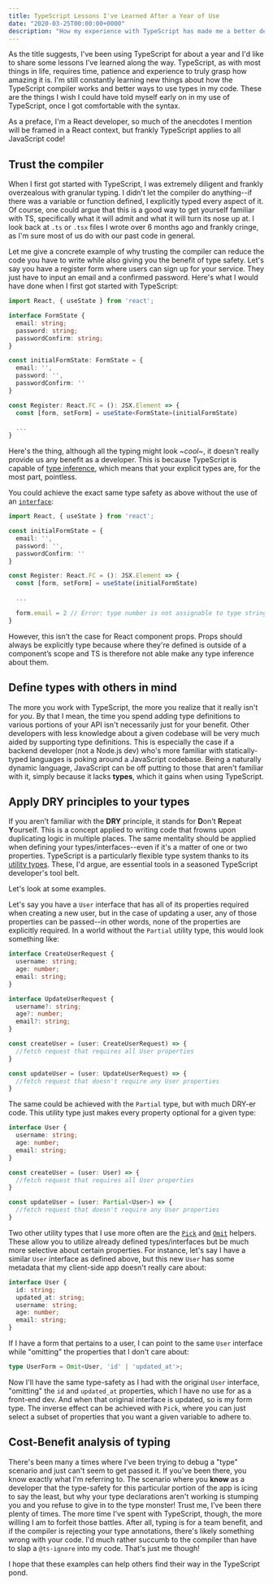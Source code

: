 ```yaml
---
title: TypeScript Lessons I've Learned After a Year of Use
date: "2020-03-25T00:00:00+0000"
description: "How my experience with TypeScript has made me a better developer"
---
```


As the title suggests, I've been using TypeScript for about a year and I'd like to share some lessons I've learned along the way. TypeScript, as with most things in life,
requires time, patience and experience to truly grasp how amazing it is. I'm still constantly learning new things about how the TypeScript compiler works and better ways
to use types in my code. These are the things I wish I could have told myself early on in my use of TypeScript, once I got comfortable with the syntax.

As a preface, I'm a React developer, so much of the anecdotes I mention will be framed in a React context, but frankly TypeScript applies to all JavaScript code!

## Trust the compiler

When I first got started with TypeScript, I was extremely diligent and frankly overzealous with granular typing. I didn't let the compiler do anything--if there was a variable
or function defined, I explicitly typed every aspect of it. Of course, one could argue that this is a good way to get yourself familiar with TS, specifically what it will admit
and what it will turn its nose up at. I look back at `.ts` or `.tsx` files I wrote over 6 months ago and frankly cringe, as I'm sure most of us do with our past code in general.

Let me give a concrete example of why trusting the compiler can reduce the code you have to write while also giving you the benefit of type safety. Let's say you have a register
form where users can sign up for your service. They just have to input an email and a confirmed password. Here's what I would have done when I first got started with TypeScript:
```typescript
import React, { useState } from 'react';

interface FormState {
  email: string;
  password: string;
  passwordConfirm: string;
}

const initialFormState: FormState = {
  email: '',
  password: '',
  passwordConfirm: ''
}

const Register: React.FC = (): JSX.Element => {
  const [form, setForm] = useState<FormState>(initialFormState)
  
  ...
}
```

Here's the thing, although all the typing might look ~_cool_~, it doesn't really provide us any benefit as a developer. This is because
TypeScript is capable of [type inference](https://www.typescriptlang.org/docs/handbook/type-inference.html), which means that your explicit
types are, for the most part, pointless.

You could achieve the exact same type safety as above without the use of an [`interface`](https://www.typescriptlang.org/docs/handbook/interfaces.html):
```typescript
import React, { useState } from 'react';

const initialFormState = {
  email: '',
  password: '',
  passwordConfirm: ''
}

const Register: React.FC = (): JSX.Element => {
  const [form, setForm] = useState(initialFormState)
  
  ...

  form.email = 2 // Error: type number is not assignable to type string (paraphrased error)
}
```
However, this isn’t the case for React component props. Props should always be explicitly type because where they're defined is outside of a 
component’s scope and TS is therefore not able make any type inference about them.

## Define types with others in mind

The more you work with TypeScript, the more you realize that it really isn't for _you_. By that I mean, the time you spend adding type definitions
to various portions of your API isn't necessarily just for your benefit. Other developers with less knowledge about a given codebase will be very much aided by
supporting type definitions. This is especially the case if a backend developer (not a Node.js dev) who's more familiar with statically-typed 
languages is poking around a JavaScript codebase. Being a naturally dynamic language, JavaScript can be off putting to those that aren't familiar
with it, simply because it lacks **types**, which it gains when using TypeScript.

## Apply DRY principles to your types

If you aren't familiar with the **DRY** principle, it stands for **D**on't **R**epeat **Y**ourself. This is a concept applied to writing code that
frowns upon duplicating logic in multiple places. The same mentality should be applied when defining your types/interfaces--even if it's a matter of
one or two properties. TypeScript is a particularly flexible type system thanks to its [utility types](https://www.typescriptlang.org/docs/handbook/utility-types.html).
These, I'd argue, are essential tools in a seasoned TypeScript developer's tool belt.

Let's look at some examples.

Let's say you have a `User` interface that has all of its properties required when creating a new user, but in the case of updating a user, any of those
properties can be passed--in other words, none of the properties are explicitly required. In a world without the `Partial` utility type, this would look
something like:
```typescript
interface CreateUserRequest {
  username: string;
  age: number;
  email: string;
}

interface UpdateUserRequest {
  username?: string;
  age?: number;
  email?: string;
}

const createUser = (user: CreateUserRequest) => {
  //fetch request that requires all User properties
}

const updateUser = (user: UpdateUserRequest) => {
  //fetch request that doesn't require any User properties
}
```

The same could be achieved with the `Partial` type, but with much DRY-er code. This utility type just makes every property optional for a given type:
```typescript
interface User {
  username: string;
  age: number;
  email: string;
}

const createUser = (user: User) => {
  //fetch request that requires all User properties
}

const updateUser = (user: Partial<User>) => {
  //fetch request that doesn't require any User properties
}
```

Two other utility types that I use more often are the [`Pick`](https://www.typescriptlang.org/docs/handbook/utility-types.html#picktk) and [`Omit`](https://www.typescriptlang.org/docs/handbook/utility-types.html#omittk) helpers. 
These allow you to utilize already defined types/interfaces but be much more selective about certain properties. For instance, let's say I have a similar `User` 
interface as defined above, but this new `User` has some metadata that my client-side app doesn't really care about:

```typescript
interface User {
  id: string;
  updated_at: string;
  username: string;
  age: number;
  email: string;
}
```

If I have a form that pertains to a user, I can point to the same `User` interface while "omitting" the properties that I don't care about:
```typescript
type UserForm = Omit<User, 'id' | 'updated_at'>;
```
Now I'll have the same type-safety as I had with the original `User` interface, "omitting" the `id` and `updated_at` properties, which I have
no use for as a front-end dev. And when that original interface is updated, so is my form type. The inverse effect can be achieved with 
`Pick`, where you can just select a subset of properties that you 
want a given variable to adhere to.

## Cost-Benefit analysis of typing

There's been many a times where I've been trying to debug a "type" scenario and just can't seem to get passed it. If you've been there, you 
know exactly what I'm referring to. The scenario where you **know** as a developer that the type-safety for this particular portion of the app is
icing to say the least, but why your type declarations aren't working is stumping you and you refuse to give in to the type monster! Trust me,
I've been there plenty of times. The more time I've spent with TypeScript, though, the more willing I am to forfeit those battles. After all, 
typing is for a team benefit, and if the compiler is rejecting your type annotations, there's likely something wrong with your code. I'd much rather
succumb to the compiler than have to slap a `@ts-ignore` into my code. That's just me though!

I hope that these examples can help others find their way in the TypeScript pond.
